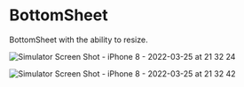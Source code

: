 # BottomSheet
BottomSheet with the ability to resize.

![Simulator Screen Shot - iPhone 8 - 2022-03-25 at 21 32 24](https://user-images.githubusercontent.com/102160659/160190047-e65d8b44-694e-4cbf-805e-84861eebfb26.png)

![Simulator Screen Shot - iPhone 8 - 2022-03-25 at 21 32 42](https://user-images.githubusercontent.com/102160659/160190060-8c64c338-be9d-408d-b578-427979524f95.png)
